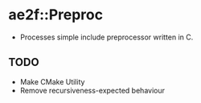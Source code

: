# ae2f::Preproc
- Processes simple include preprocessor written in C.

## TODO
- Make CMake Utility
- Remove recursiveness-expected behaviour
